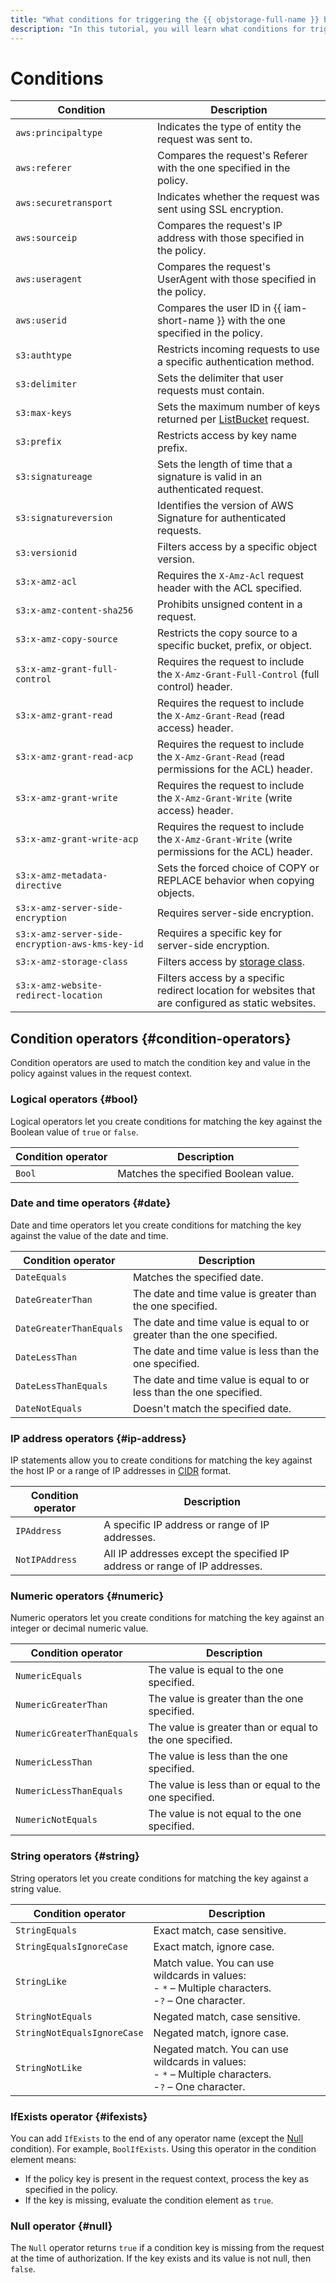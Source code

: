 ```yaml
---
title: "What conditions for triggering the {{ objstorage-full-name }} bucket access policy can be set up in the S3 API"
description: "In this tutorial, you will learn what conditions for triggering the {{ objstorage-full-name }} bucket access policy can be set up in the S3 API."
---
```


# Conditions

| Condition | Description |
----- | -----
| `aws:principaltype` | Indicates the type of entity the request was sent to. |
| `aws:referer` | Compares the request's Referer with the one specified in the policy. |
| `aws:securetransport` | Indicates whether the request was sent using SSL encryption. |
| `aws:sourceip` | Compares the request's IP address with those specified in the policy. |
| `aws:useragent` | Compares the request's UserAgent with those specified in the policy. |
| `aws:userid` | Compares the user ID in {{ iam-short-name }} with the one specified in the policy. |
| `s3:authtype` | Restricts incoming requests to use a specific authentication method. |
| `s3:delimiter` | Sets the delimiter that user requests must contain. |
| `s3:max-keys` | Sets the maximum number of keys returned per [ListBucket](../bucket/list.md) request. |
| `s3:prefix` | Restricts access by key name prefix. |
| `s3:signatureage` | Sets the length of time that a signature is valid in an authenticated request. |
| `s3:signatureversion` | Identifies the version of AWS Signature for authenticated requests. |
| `s3:versionid` | Filters access by a specific object version. |
| `s3:x-amz-acl` | Requires the `X-Amz-Acl` request header with the ACL specified. |
| `s3:x-amz-content-sha256` | Prohibits unsigned content in a request. |
| `s3:x-amz-copy-source` | Restricts the copy source to a specific bucket, prefix, or object. |
| `s3:x-amz-grant-full-control` | Requires the request to include the `X-Amz-Grant-Full-Control` (full control) header. |
| `s3:x-amz-grant-read` | Requires the request to include the `X-Amz-Grant-Read` (read access) header. |
| `s3:x-amz-grant-read-acp` | Requires the request to include the `X-Amz-Grant-Read` (read permissions for the ACL) header. |
| `s3:x-amz-grant-write` | Requires the request to include the `X-Amz-Grant-Write` (write access) header. |
| `s3:x-amz-grant-write-acp` | Requires the request to include the `X-Amz-Grant-Write` (write permissions for the ACL) header. |
| `s3:x-amz-metadata-directive` | Sets the forced choice of COPY or REPLACE behavior when copying objects. |
| `s3:x-amz-server-side-encryption` | Requires server-side encryption. |
| `s3:x-amz-server-side-encryption-aws-kms-key-id` | Requires a specific key for server-side encryption. |
| `s3:x-amz-storage-class` | Filters access by [storage class](../../../concepts/storage-class.md). |
| `s3:x-amz-website-redirect-location` | Filters access by a specific redirect location for websites that are configured as static websites. |

## Condition operators {#condition-operators}

Condition operators are used to match the condition key and value in the policy against values in the request context.

### Logical operators {#bool}

Logical operators let you create conditions for matching the key against the Boolean value of `true` or `false`.

| Condition operator | Description |
----- | -----
| `Bool` | Matches the specified Boolean value. |

### Date and time operators {#date}

Date and time operators let you create conditions for matching the key against the value of the date and time.

| Condition operator | Description |
----- | -----
| `DateEquals` | Matches the specified date. |
| `DateGreaterThan` | The date and time value is greater than the one specified. |
| `DateGreaterThanEquals` | The date and time value is equal to or greater than the one specified. |
| `DateLessThan` | The date and time value is less than the one specified. |
| `DateLessThanEquals` | The date and time value is equal to or less than the one specified. |
| `DateNotEquals` | Doesn't match the specified date. |

### IP address operators {#ip-address}

IP statements allow you to create conditions for matching the key against the host IP or a range of IP addresses in [CIDR](https://en.wikipedia.org/wiki/Classless_Inter-Domain_Routing) format.

| Condition operator | Description |
----- | -----
| `IPAddress` | A specific IP address or range of IP addresses. |
| `NotIPAddress` | All IP addresses except the specified IP address or range of IP addresses. |

### Numeric operators {#numeric}

Numeric operators let you create conditions for matching the key against an integer or decimal numeric value.

| Condition operator | Description |
----- | -----
| `NumericEquals` | The value is equal to the one specified. |
| `NumericGreaterThan` | The value is greater than the one specified. |
| `NumericGreaterThanEquals` | The value is greater than or equal to the one specified. |
| `NumericLessThan` | The value is less than the one specified. |
| `NumericLessThanEquals` | The value is less than or equal to the one specified. |
| `NumericNotEquals` | The value is not equal to the one specified. |

### String operators {#string}

String operators let you create conditions for matching the key against a string value.

| Condition operator | Description |
----- | -----
| `StringEquals` | Exact match, case sensitive. |
| `StringEqualsIgnoreCase` | Exact match, ignore case. |
| `StringLike` | Match value. You can use wildcards in values:<br/>- `*` – Multiple characters.<br/>-`?` – One character. |
| `StringNotEquals` | Negated match, case sensitive. |
| `StringNotEqualsIgnoreCase` | Negated match, ignore case. |
| `StringNotLike` | Negated match. You can use wildcards in values:<br/>- `*` – Multiple characters.<br/>-`?` – One character. |

### IfExists operator {#ifexists}

You can add `IfExists` to the end of any operator name (except the [Null](#null) condition). For example, `BoolIfExists`.  Using this operator in the condition element means:

- If the policy key is present in the request context, process the key as specified in the policy.
- If the key is missing, evaluate the condition element as `true`.

### Null operator {#null}

The `Null` operator returns `true` if a condition key is missing from the request at the time of authorization. If the key exists and its value is not null, then `false`.
